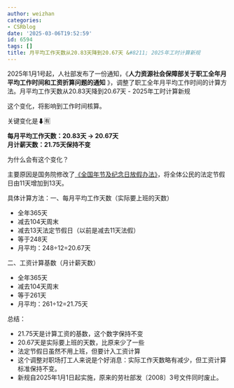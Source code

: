 ```yaml
---
author: weizhan
categories:
- CSRblog
date: '2025-03-06T19:52:59'
id: 6594
tags: []
title: 月平均工作天数从20.83天降到20.67天 &#8211; 2025年工时计算新规
---
```


2025年1月1号起，人社部发布了一份通知，《**人力资源社会保障部关于职工全年月平均工作时间和工资折算问题的通知**
》，调整了职工全年月平均工作时间的计算方法。月平均工作天数从20.83天降到20.67天 - 2025年工时计算新规

这个变化，将影响到工作时间核算。

关键变化是⬇🈶

**每月平均工作天数：20.83天 → 20.67天**  
**月计薪天数：21.75天保持不变**

为什么会有这个变化？

主要原因是国务院修改了[《全国年节及纪念日放假办法》](https://mp.weixin.qq.com/s?__biz=Mzg2Mzk3OTQ5OQ==&mid=2247484843&idx=1&sn=02300a465b36e2593bffd2cd867071fa&scene=21#wechat_redirect)，将全体公民的法定节假日由11天增加到13天。

具体计算方法：一、每月平均工作天数（实际要上班的天数）

  * 全年365天
  * 减去104天周末
  * 减去13天法定节假日（以前是减去11天法假）
  * 等于248天
  * 月平均：248÷12=20.67天

二、工资计算基数（月计薪天数）

  * 全年365天
  * 减去104天周末
  * 等于261天
  * 月平均：261÷12=21.75天

总结：

  * 21.75天是计算工资的基数，这个数字保持不变
  * 20.67天是实际要上班的天数，比原来少了一些
  * 法定节假日虽然不用上班，但要计入工资计算
  * 这个调整对职场打工人来说是个好消息：实际工作天数略有减少，但工资计算标准保持不变。
  * 新规自2025年1月1日起实施，原来的劳社部发〔2008〕3号文件同时废止。

